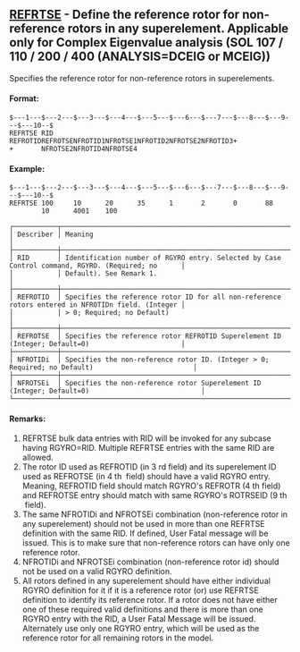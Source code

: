 ## [REFRTSE](https://nexus.hexagon.com/documentationcenter/bundle/MSC_Nastran_2022.4/page/Nastran_Combined_Book/qrg/bulkqrs/TOC.REFRTSE.xhtml) - Define the reference rotor for non-reference rotors in any superelement. Applicable only for Complex Eigenvalue analysis (SOL 107 / 110 / 200 / 400 (ANALYSIS=DCEIG or MCEIG))

Specifies the reference rotor for non-reference rotors in superelements.

#### Format:

```nastran
$---1---$---2---$---3---$---4---$---5---$---6---$---7---$---8---$---9---$---10--$
REFRTSE RID     REFROTIDREFROTSENFROTID1NFROTSE1NFROTID2NFROTSE2NFROTID3+       
+       NFROTSE2NFROTID4NFROTSE4                                                
```

#### Example:

```nastran
$---1---$---2---$---3---$---4---$---5---$---6---$---7---$---8---$---9---$---10--$
REFRTSE 100     10      20      35      1       2       0       88              
        10      4001    100                                                     
```

```text
┌───────────┬───────────────────────────────────────────────────────────────────────────────────────────────────┐
│ Describer │ Meaning                                                                                           │
├───────────┼───────────────────────────────────────────────────────────────────────────────────────────────────┤
│ RID       │ Identification number of RGYRO entry. Selected by Case Control command, RGYRO. (Required; no      │
│           │ Default). See Remark 1.                                                                           │
├───────────┼───────────────────────────────────────────────────────────────────────────────────────────────────┤
│ REFROTID  │ Specifies the reference rotor ID for all non-reference rotors entered in NFROTIDn field. (Integer │
│           │ > 0; Required; no Default)                                                                        │
├───────────┼───────────────────────────────────────────────────────────────────────────────────────────────────┤
│ REFROTSE  │ Specifies the reference rotor REFROTID Superelement ID (Integer; Default=0)                       │
├───────────┼───────────────────────────────────────────────────────────────────────────────────────────────────┤
│ NFROTIDi  │ Specifies the non-reference rotor ID. (Integer > 0; Required; no Default)                         │
├───────────┼───────────────────────────────────────────────────────────────────────────────────────────────────┤
│ NFROTSEi  │ Specifies the non-reference rotor Superelement ID (Integer; Default=0)                            │
└───────────┴───────────────────────────────────────────────────────────────────────────────────────────────────┘
```

#### Remarks:

1. REFRTSE bulk data entries with RID will be invoked for any subcase having RGYRO=RID. Multiple REFRTSE entries with the same RID are allowed.
2. The rotor ID used as REFROTID (in 3 rd  field) and its superelement ID used as REFROTSE (in 4 th  field) should have a valid RGYRO entry. Meaning, REFROTID field should match RGYRO's REFROTR (4 th  field) and REFROTSE entry should match with same RGYRO's ROTRSEID (9 th  field).
3. The same NFROTIDi and NFROTSEi combination (non-reference rotor in any superelement) should not be used in more than one REFRTSE definition with the same RID. If defined, User Fatal message will be issued. This is to make sure that non-reference rotors can have only one reference rotor.
4. NFROTIDi and NFROTSEi combination (non-reference rotor id) should not be used on a valid RGYRO definition.
5. All rotors defined in any superelement should have either individual RGYRO definition for it if it is a reference rotor (or) use REFRTSE definition to identify its reference rotor. If a rotor does not have either one of these required valid definitions and there is more than one RGYRO entry with the RID, a User Fatal Message will be issued. Alternately use only one RGYRO entry, which will be used as the reference rotor for all remaining rotors in the model.
